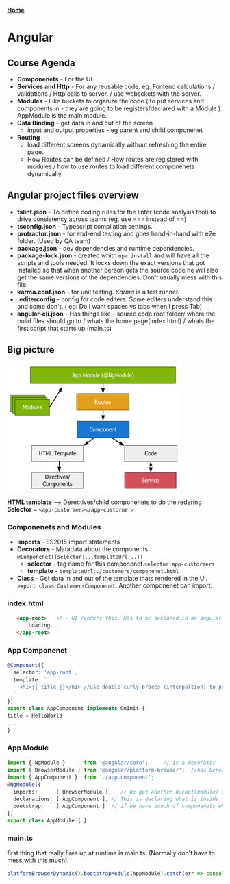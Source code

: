 **[Home](../index.md)**  
# Angular

## Course Agenda
- **Componenets** - For the UI  
- **Services and Http** - For any reusable code. eg. Fontend calculations / validations / Http calls to server. / use websckets with the server.
- **Modules** - Like buckets to organize the code.( to put services and components in - they are going to be registers/declared with a Module ). AppModule is the main module. 
- **Data Binding** - get data in and out of the screen
  - input and output properties - eg parent and child componenet  
- **Routing** 
  - load different screens dynamically without refreshing the entire page.
  - How Routes can be defined /  How routes are registered with modules / how to use routes to load different componenets dynamically.

## Angular project files overview
  
 - **tslint.json** - To define coding rules for the linter (code analysis tool) to drive consistency across teams (eg. use === instead of ==)
 - **tsconfig.json** - Typescript compilation settings.
 - **protractor.json** - for end-end testing and goes hand-in-hand with e2e folder. (Used by QA team)
 - **package.json** - dev dependencies and runtime dependencies.
 - **package-lock.json** - created whith ```npm install``` and will have all the scripts and tools needed. It locks down the exact versions that got installed so that when another person gets the source code he will also get the same versions of the dependencies. Don't usually mess with this file.
 - **karma.conf.json** - for unit testing. *Karma* is a test runner.
 - **.editerconfig** - config for code editers. Some editers understand this and some don't. ( eg: Do I want spaces vs tabs when I press Tab)
 - **angular-cli.json** - Has things like - source code root folder/ where the build files should go to / whats the home page(index.html) / whats the first script that starts up (main.ts)
 
## Big picture 
<img src="/assets/images/AngularBigPicture.png" alt="drawing" width="400" height="300"/>
  
**HTML template** --> Derectives/child componenets to do the redering       
**Selector** = ```<app-custormer></app-custormer>```

### Componenets and Modules
- **Imports** - ES2015 import statements
- **Decorators** - Matadata about the components. ```@Componenet({selector:..,templateUrl:..})```
  - **selector** - tag name for this componenet.```selector:app-custormers```
  - **template** - ```templateUrl:./customers/componenet.html```
- **Class** - Get data in and out of the template thats rendered in the UI. ```export class CustomersComponenet```. Another componenet can import.

### index.html
```html
   <app-root>   <!-- UI renders this. Has to be declared in an angular componenet -->
       Loading...
   </app-root>
```
### App Componenet

```typescript
@Component({ 
  selector: 'app-root',
  template: `
    <h1>{{ title }}</h1> //use double curly braces (interpaltion) to push data from code to HTML template.
  `
})
export class AppComponent implements OnInit { 
title = HelloWorld
...
}
```

### App Module
```typescript
import { NgModule }      from '@angular/core';     // is a decorator
import { BrowserModule } from '@angular/platform-browser';  //has Derectives functionality used in databinding
import { AppComponent }  from './app.component';
@NgModule({
  imports:      [ BrowserModule ],   // We get another bucket(module) that angular provides.
  declarations: [ AppComponent ], // This is declaring what is inside this module.
  bootstrap:    [ AppComponent ]  // if we have bunch of componenets which one should be the first to be displayed in the UI?
})
export class AppModule { }
```

### main.ts
first thing that really fires up at runtime is main.ts. (Normally don't have to mess with this much).
```typescript
platformBrowserDynamic().bootstrapModule(AppModule).catch(err => console.log(err)); // Whats the first bucket(module) to fire up ?
```
